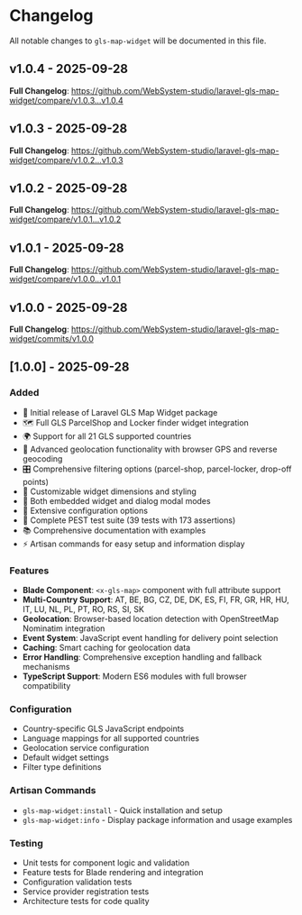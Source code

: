 # Changelog

All notable changes to `gls-map-widget` will be documented in this file.

## v1.0.4 - 2025-09-28

**Full Changelog**: https://github.com/WebSystem-studio/laravel-gls-map-widget/compare/v1.0.3...v1.0.4

## v1.0.3 - 2025-09-28

**Full Changelog**: https://github.com/WebSystem-studio/laravel-gls-map-widget/compare/v1.0.2...v1.0.3

## v1.0.2 - 2025-09-28

**Full Changelog**: https://github.com/WebSystem-studio/laravel-gls-map-widget/compare/v1.0.1...v1.0.2

## v1.0.1 - 2025-09-28

**Full Changelog**: https://github.com/WebSystem-studio/laravel-gls-map-widget/compare/v1.0.0...v1.0.1

## v1.0.0 - 2025-09-28

**Full Changelog**: https://github.com/WebSystem-studio/laravel-gls-map-widget/commits/v1.0.0

## [1.0.0] - 2025-09-28

### Added

- 🎉 Initial release of Laravel GLS Map Widget package
- 🗺️ Full GLS ParcelShop and Locker finder widget integration
- 🌍 Support for all 21 GLS supported countries
- 📍 Advanced geolocation functionality with browser GPS and reverse geocoding
- 🎛️ Comprehensive filtering options (parcel-shop, parcel-locker, drop-off points)
- 🎨 Customizable widget dimensions and styling
- 📱 Both embedded widget and dialog modal modes
- 🔧 Extensive configuration options
- 🧪 Complete PEST test suite (39 tests with 173 assertions)
- 📚 Comprehensive documentation with examples
- ⚡ Artisan commands for easy setup and information display

### Features

- **Blade Component**: `<x-gls-map>` component with full attribute support
- **Multi-Country Support**: AT, BE, BG, CZ, DE, DK, ES, FI, FR, GR, HR, HU, IT, LU, NL, PL, PT, RO, RS, SI, SK
- **Geolocation**: Browser-based location detection with OpenStreetMap Nominatim integration
- **Event System**: JavaScript event handling for delivery point selection
- **Caching**: Smart caching for geolocation data
- **Error Handling**: Comprehensive exception handling and fallback mechanisms
- **TypeScript Support**: Modern ES6 modules with full browser compatibility

### Configuration

- Country-specific GLS JavaScript endpoints
- Language mappings for all supported countries
- Geolocation service configuration
- Default widget settings
- Filter type definitions

### Artisan Commands

- `gls-map-widget:install` - Quick installation and setup
- `gls-map-widget:info` - Display package information and usage examples

### Testing

- Unit tests for component logic and validation
- Feature tests for Blade rendering and integration
- Configuration validation tests
- Service provider registration tests
- Architecture tests for code quality
